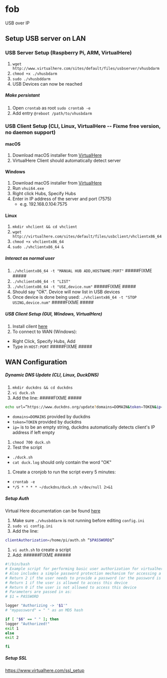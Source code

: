 # fob
USB over IP

## Setup USB server on LAN

### USB Server Setup (Raspberry Pi, ARM, VirtualHere)

1. `wget http://www.virtualhere.com/sites/default/files/usbserver/vhusbdarm`
1. `chmod +x ./vhusbdarm`
1. `sudo ./vhusbddarm`
1. USB Devices can now be reached

##### Make persistant
1. Open `crontab` as root `sudo crontab -e`
1. Add entry `@reboot /path/to/vhusbdarm`

### USB Client Setup (CLI, Linux, VirtualHere -- Fixme free version, no daemon support)

#### macOS
1. Download macOS installer from [VirtualHere](https://www.virtualhere.com/usb_client_software)
1. VirtualHere Client should automatically detect server

#### Windows
1. Download macOS installer from [VirtualHere](https://www.virtualhere.com/usb_client_software)
1. Run `vhui64.exe`
1. Right click Hubs, Specify Hubs
1. Enter in IP address of the server and port (7575)
   * e.g. 192.168.0.104:7575

#### Linux
1. `mkdir vhclient && cd vhclient`
1. `wget http://virtualhere.com/sites/default/files/usbclient/vhclientx86_64`
1. `chmod +x vhclientx86_64`
1. `sudo ./vhclientx86_64 &`

##### Interact as normal user
1. `./vhclientx86_64 -t "MANUAL HUB ADD,HOSTNAME:PORT"` #####FIXME #####
1. `./vhclientx86_64 -t "LIST"`
1. `./vhclientx86_64 -t "USE,device.num"` #####FIXME #####
1. Should say "OK". Device will now list in USB devices
1. Once device is done being used: `./vhclientx86_64 -t "STOP USING,device.num"` #####FIXME #####

##### USB Client Setup (GUI, Windows, VirtualHere)

1. Install cilent [here](https://www.virtualhere.com/usb_client_software)
1. To connect to WAN (Windows):
 * Right Click, Specify Hubs, Add
 * Type in `HOST:PORT` #####FIXME #####

## WAN Configuration

##### Dynamic DNS Update (CLI, Linux, DuckDNS)
1. `mkdir duckdns && cd duckdns`
1. `vi duck.sh`
1. Add the line: #####FIXME #####

 ```bash
 echo url=”https://www.duckdns.org/update?domains=DOMAIN&token=TOKEN&ip=” | curl -k -o ~/duckdns/duck.log -K -
 ```
 * `domains=DOMAINS` provided by duckdns
 * `token=TOKEN` provided by duckdns
 * `ip=` is to be an empty string, duckdns automatically detects client's IP address if left empty

1. `chmod 700 duck.sh`
1. Test the script
 * `./duck.sh`
 * `cat duck.log` should only contain the word "OK"


1. Create a cronjob to run the script every 5 minutes:

 * `crontab -e`
 * `*/5 * * * * ~/duckdns/duck.sh >/dev/null 2>&1`

##### Setup Auth
Virtual Here documentation can be found [here](https://www.virtualhere.com/authorization)

1. Make sure `./vhusbddarm` is not running before editing `config.ini`
1. `sudo vi config.ini`
1. Add the line:

 ```bash
 clientAuthorization=/home/pi/auth.sh “$PASSWORD$”
 ```

1. `vi auth.sh` to create a script
1. Add: ######FIXME ######

 ```bash
 #!/bin/bash
 # Example script for performing basic user authorization for virtualhere
 # Also includes a simple password protection mechanism for accessing a device
 # Return 2 if the user needs to provide a password (or the password is incorrec$
 # Return 1 if the user is allowed to access this device
 # Return 0 if the user is not allowed to access this device
 # Parameters are passed in as:
 # $1 = PASSWORD

 logger "Authorizing -> '$1'"
 # "mypassword" = " " as an MD5 hash

 if [ "$6" == " " ]; then
 logger "Authorized!"
 exit 1
 else
 exit 2

 fi
 ```
 
##### Setup SSL

https://www.virtualhere.com/ssl_setup
